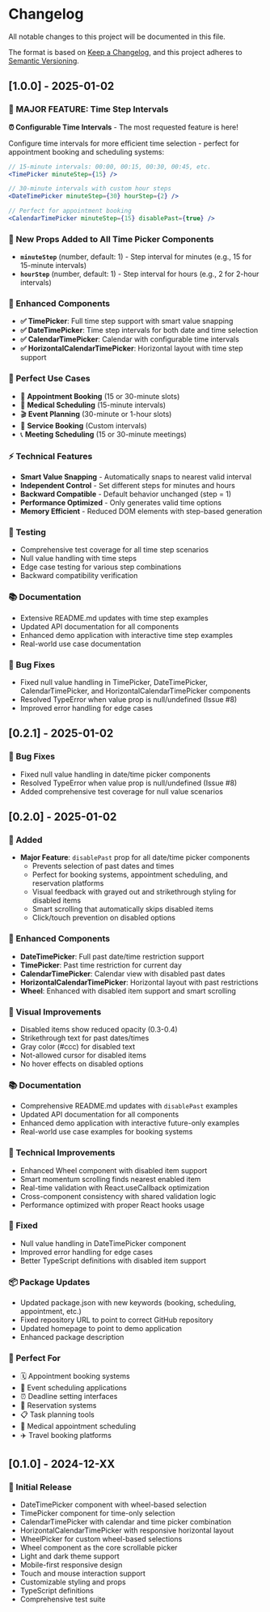# Changelog

All notable changes to this project will be documented in this file.

The format is based on [Keep a Changelog](https://keepachangelog.com/en/1.0.0/),
and this project adheres to [Semantic Versioning](https://semver.org/spec/v2.0.0.html).

## [1.0.0] - 2025-01-02

### 🎉 MAJOR FEATURE: Time Step Intervals

**⏰ Configurable Time Intervals** - The most requested feature is here!

Configure time intervals for more efficient time selection - perfect for appointment booking and scheduling systems:

```jsx
// 15-minute intervals: 00:00, 00:15, 00:30, 00:45, etc.
<TimePicker minuteStep={15} />

// 30-minute intervals with custom hour steps
<DateTimePicker minuteStep={30} hourStep={2} />

// Perfect for appointment booking
<CalendarTimePicker minuteStep={15} disablePast={true} />
```

### 🚀 New Props Added to All Time Picker Components
- **`minuteStep`** (number, default: 1) - Step interval for minutes (e.g., 15 for 15-minute intervals)
- **`hourStep`** (number, default: 1) - Step interval for hours (e.g., 2 for 2-hour intervals)

### 🔧 Enhanced Components
- **✅ TimePicker**: Full time step support with smart value snapping
- **✅ DateTimePicker**: Time step intervals for both date and time selection
- **✅ CalendarTimePicker**: Calendar with configurable time intervals
- **✅ HorizontalCalendarTimePicker**: Horizontal layout with time step support

### 🎯 Perfect Use Cases
- 📅 **Appointment Booking** (15 or 30-minute slots)
- 🏥 **Medical Scheduling** (15-minute intervals)
- 🎬 **Event Planning** (30-minute or 1-hour slots)
- 🚗 **Service Booking** (Custom intervals)
- 📞 **Meeting Scheduling** (15 or 30-minute meetings)

### ⚡ Technical Features
- **Smart Value Snapping** - Automatically snaps to nearest valid interval
- **Independent Control** - Set different steps for minutes and hours
- **Backward Compatible** - Default behavior unchanged (step = 1)
- **Performance Optimized** - Only generates valid time options
- **Memory Efficient** - Reduced DOM elements with step-based generation

### 🧪 Testing
- Comprehensive test coverage for all time step scenarios
- Null value handling with time steps
- Edge case testing for various step combinations
- Backward compatibility verification

### 📚 Documentation
- Extensive README.md updates with time step examples
- Updated API documentation for all components
- Enhanced demo application with interactive time step examples
- Real-world use case documentation

### 🐛 Bug Fixes
- Fixed null value handling in TimePicker, DateTimePicker, CalendarTimePicker, and HorizontalCalendarTimePicker components
- Resolved TypeError when value prop is null/undefined (Issue #8)
- Improved error handling for edge cases

## [0.2.1] - 2025-01-02

### 🐛 Bug Fixes
- Fixed null value handling in date/time picker components
- Resolved TypeError when value prop is null/undefined (Issue #8)
- Added comprehensive test coverage for null value scenarios

## [0.2.0] - 2025-01-02

### 🎉 Added
- **Major Feature**: `disablePast` prop for all date/time picker components
  - Prevents selection of past dates and times
  - Perfect for booking systems, appointment scheduling, and reservation platforms
  - Visual feedback with grayed out and strikethrough styling for disabled items
  - Smart scrolling that automatically skips disabled items
  - Click/touch prevention on disabled options

### 🔧 Enhanced Components
- **DateTimePicker**: Full past date/time restriction support
- **TimePicker**: Past time restriction for current day
- **CalendarTimePicker**: Calendar view with disabled past dates
- **HorizontalCalendarTimePicker**: Horizontal layout with past restrictions
- **Wheel**: Enhanced with disabled item support and smart scrolling

### 🎨 Visual Improvements
- Disabled items show reduced opacity (0.3-0.4)
- Strikethrough text for past dates/times
- Gray color (#ccc) for disabled text
- Not-allowed cursor for disabled items
- No hover effects on disabled options

### 📚 Documentation
- Comprehensive README.md updates with `disablePast` examples
- Updated API documentation for all components
- Enhanced demo application with interactive future-only examples
- Real-world use case examples for booking systems

### 🔧 Technical Improvements
- Enhanced Wheel component with disabled item support
- Smart momentum scrolling finds nearest enabled item
- Real-time validation with React.useCallback optimization
- Cross-component consistency with shared validation logic
- Performance optimized with proper React hooks usage

### 🐛 Fixed
- Null value handling in DateTimePicker component
- Improved error handling for edge cases
- Better TypeScript definitions with disabled item support

### 📦 Package Updates
- Updated package.json with new keywords (booking, scheduling, appointment, etc.)
- Fixed repository URL to point to correct GitHub repository
- Updated homepage to point to demo application
- Enhanced package description

### 🎯 Perfect For
- 🗓️ Appointment booking systems
- 📅 Event scheduling applications
- ⏰ Deadline setting interfaces
- 🎫 Reservation systems
- 📋 Task planning tools
- 🏥 Medical appointment scheduling
- ✈️ Travel booking platforms

## [0.1.0] - 2024-12-XX

### 🎉 Initial Release
- DateTimePicker component with wheel-based selection
- TimePicker component for time-only selection
- CalendarTimePicker with calendar and time picker combination
- HorizontalCalendarTimePicker with responsive horizontal layout
- WheelPicker for custom wheel-based selections
- Wheel component as the core scrollable picker
- Light and dark theme support
- Mobile-first responsive design
- Touch and mouse interaction support
- Customizable styling and props
- TypeScript definitions
- Comprehensive test suite
